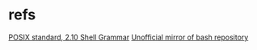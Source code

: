 # refs

[POSIX standard, 2.10 Shell Grammar](https://pubs.opengroup.org/onlinepubs/9699919799/utilities/V3_chap02.html#tag_18_10)
[Unofficial mirror of bash repository](https://github.com/bminor/bash)
